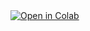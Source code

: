 <a href="https://colab.research.google.com/drive/1ct9kHKhvPgeaAmb7KJ8c3flGfvPsR4k9?usp=drive_link" target="_blank">
  <img src="https://colab.research.google.com/assets/colab-badge.svg" alt="Open in Colab">
</a>
